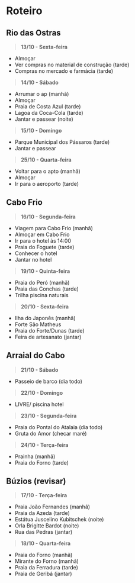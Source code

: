 # Roteiro

## Rio das Ostras

> **13/10 - Sexta-feira**
- Almoçar
- Ver compras no material de construção (tarde)
- Compras no mercado e farmácia (tarde)

> **14/10 - Sábado**
- Arrumar o ap (manhã)
- Almoçar
- Praia de Costa Azul (tarde)
- Lagoa da Coca-Cola (tarde)
- Jantar e passear (noite)

> **15/10 - Domingo**
- Parque Municipal dos Pássaros (tarde)
- Jantar e passear

> **25/10 - Quarta-feira**
- Voltar para o apto (manhã)
- Almoçar
- Ir para o aeroporto (tarde)

## Cabo Frio

> **16/10 - Segunda-feira**
- Viagem para Cabo Frio (manhã)
- Almoçar em Cabo Frio
- Ir para o hotel às 14:00
- Praia do Foguete (tarde)
- Conhecer o hotel
- Jantar no hotel

> **19/10 - Quinta-feira**
- Praia do Peró (manhã)
- Praia das Conchas (tarde)
- Trilha piscina naturais

> **20/10 - Sexta-feira**
- Ilha do Japonês (manhã)
- Forte São Matheus
- Praia do Forte/Dunas (tarde)
- Feira de artesanato (jantar)

## Arraial do Cabo

> **21/10 - Sábado**
- Passeio de barco (dia todo)

> **22/10 - Domingo**
- LIVRE/ piscina hotel

> **23/10 - Segunda-feira**
- Praia do Pontal do Atalaia (dia todo)
- Gruta do Amor (checar maré)

> **24/10 - Terça-feira**
- Prainha (manhã)
- Praia do Forno (tarde)

## Búzios (revisar)

> **17/10 - Terça-feira**
- Praia João Fernandes (manhã)
- Praia da Azeda (tarde)
- Estátua Juscelino Kubitschek (noite)
- Orla Brigitte Bardot (noite)
- Rua das Pedras (jantar)

> **18/10 - Quarta-feira**
- Praia do Forno (manhã)
- Mirante do Forno (manhã)
- Praia da Ferradura (tarde)
- Praia de Geribá (jantar)

